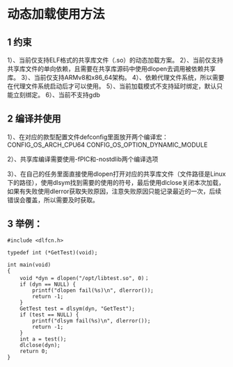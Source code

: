 # 动态加载使用方法
## 1 约束
1）、当前仅支持ELF格式的共享库文件（.so）的动态加载方案。
2）、当前仅支持共享库文件的单向依赖，且需要在共享库源码中使用dlopen去调用被依赖共享库。
3）、当前仅支持ARMv8和x86_64架构。
4）、依赖代理文件系统，所以需要在代理文件系统启动后才可以使用。
5）、当前加载模式不支持延时绑定，默认只能立刻绑定。
6）、当前不支持gdb

## 2 编译并使用
1）、在对应的款型配置文件defconfig里面放开两个编译宏：
CONFIG_OS_ARCH_CPU64
CONFIG_OS_OPTION_DYNAMIC_MODULE

2）、共享库编译需要使用-fPIC和-nostdlib两个编译选项

3）、在自己的任务里面直接使用dlopen打开对应的共享库文件（文件路径是Linux下的路径），使用dlsym找到需要的使用的符号，最后使用dlclose关闭本次加载，如果有失败使用dlerror获取失败原因，注意失败原因只能记录最近的一次，后续错误会覆盖，所以需要及时获取。

## 3 举例：

```
#include <dlfcn.h>

typedef int (*GetTest)(void);

int main(void)
{
    void *dyn = dlopen("/opt/libtest.so", 0)；
    if (dyn == NULL) {
        printf("dlopen fail(%s)\n", dlerror());
        return -1;
    }
    GetTest test = dlsym(dyn, "GetTest");
    if (test == NULL) {
        printf("dlsym fail(%s)\n", dlerror());
        return -1;
    }
    int a = test();
    dlclose(dyn);
    return 0;
}

```

